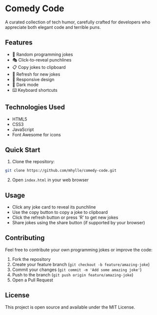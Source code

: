 # Comedy Code

A curated collection of tech humor, carefully crafted for developers who appreciate both elegant code and terrible puns.

## Features

- 🎲 Random programming jokes
- 🎭 Click-to-reveal punchlines
- 📋 Copy jokes to clipboard
- 🔄 Refresh for new jokes
- 📱 Responsive design
- 🌙 Dark mode
- ⌨️ Keyboard shortcuts

## Technologies Used

- HTML5
- CSS3
- JavaScript
- Font Awesome for icons

## Quick Start

1. Clone the repository:
```bash
git clone https://github.com/mhylle/comedy-code.git
```

2. Open `index.html` in your web browser

## Usage

- Click any joke card to reveal its punchline
- Use the copy button to copy a joke to clipboard
- Click the refresh button or press 'R' to get new jokes
- Share jokes using the share button (if supported by your browser)

## Contributing

Feel free to contribute your own programming jokes or improve the code:

1. Fork the repository
2. Create your feature branch (`git checkout -b feature/amazing-joke`)
3. Commit your changes (`git commit -m 'Add some amazing joke'`)
4. Push to the branch (`git push origin feature/amazing-joke`)
5. Open a Pull Request

## License

This project is open source and available under the MIT License.
